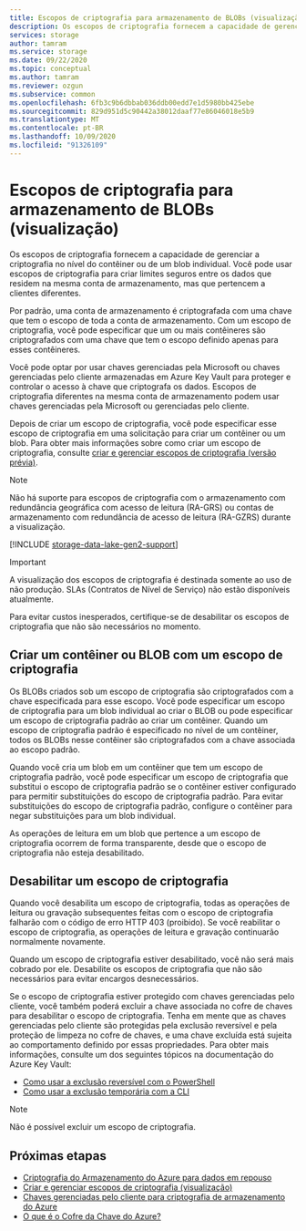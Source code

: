 ```yaml
---
title: Escopos de criptografia para armazenamento de BLOBs (visualização)
description: Os escopos de criptografia fornecem a capacidade de gerenciar a criptografia no nível do contêiner ou de um blob individual. Você pode usar escopos de criptografia para criar limites seguros entre os dados que residem na mesma conta de armazenamento, mas que pertencem a clientes diferentes.
services: storage
author: tamram
ms.service: storage
ms.date: 09/22/2020
ms.topic: conceptual
ms.author: tamram
ms.reviewer: ozgun
ms.subservice: common
ms.openlocfilehash: 6fb3c9b6dbbab036ddb00edd7e1d5980bb425ebe
ms.sourcegitcommit: 829d951d5c90442a38012daaf77e86046018e5b9
ms.translationtype: MT
ms.contentlocale: pt-BR
ms.lasthandoff: 10/09/2020
ms.locfileid: "91326109"
---
```

# <a name="encryption-scopes-for-blob-storage-preview"></a>Escopos de criptografia para armazenamento de BLOBs (visualização)

Os escopos de criptografia fornecem a capacidade de gerenciar a criptografia no nível do contêiner ou de um blob individual. Você pode usar escopos de criptografia para criar limites seguros entre os dados que residem na mesma conta de armazenamento, mas que pertencem a clientes diferentes.

Por padrão, uma conta de armazenamento é criptografada com uma chave que tem o escopo de toda a conta de armazenamento. Com um escopo de criptografia, você pode especificar que um ou mais contêineres são criptografados com uma chave que tem o escopo definido apenas para esses contêineres.

Você pode optar por usar chaves gerenciadas pela Microsoft ou chaves gerenciadas pelo cliente armazenadas em Azure Key Vault para proteger e controlar o acesso à chave que criptografa os dados. Escopos de criptografia diferentes na mesma conta de armazenamento podem usar chaves gerenciadas pela Microsoft ou gerenciadas pelo cliente.

Depois de criar um escopo de criptografia, você pode especificar esse escopo de criptografia em uma solicitação para criar um contêiner ou um blob. Para obter mais informações sobre como criar um escopo de criptografia, consulte [criar e gerenciar escopos de criptografia (versão prévia)](encryption-scope-manage.md).

> [!NOTE]
> Não há suporte para escopos de criptografia com o armazenamento com redundância geográfica com acesso de leitura (RA-GRS) ou contas de armazenamento com redundância de acesso de leitura (RA-GZRS) durante a visualização.

[!INCLUDE [storage-data-lake-gen2-support](../../../includes/storage-data-lake-gen2-support.md)]

> [!IMPORTANT]
> A visualização dos escopos de criptografia é destinada somente ao uso de não produção. SLAs (Contratos de Nível de Serviço) não estão disponíveis atualmente.
>
> Para evitar custos inesperados, certifique-se de desabilitar os escopos de criptografia que não são necessários no momento.

## <a name="create-a-container-or-blob-with-an-encryption-scope"></a>Criar um contêiner ou BLOB com um escopo de criptografia

Os BLOBs criados sob um escopo de criptografia são criptografados com a chave especificada para esse escopo. Você pode especificar um escopo de criptografia para um blob individual ao criar o BLOB ou pode especificar um escopo de criptografia padrão ao criar um contêiner. Quando um escopo de criptografia padrão é especificado no nível de um contêiner, todos os BLOBs nesse contêiner são criptografados com a chave associada ao escopo padrão.

Quando você cria um blob em um contêiner que tem um escopo de criptografia padrão, você pode especificar um escopo de criptografia que substitui o escopo de criptografia padrão se o contêiner estiver configurado para permitir substituições do escopo de criptografia padrão. Para evitar substituições do escopo de criptografia padrão, configure o contêiner para negar substituições para um blob individual.

As operações de leitura em um blob que pertence a um escopo de criptografia ocorrem de forma transparente, desde que o escopo de criptografia não esteja desabilitado.

## <a name="disable-an-encryption-scope"></a>Desabilitar um escopo de criptografia

Quando você desabilita um escopo de criptografia, todas as operações de leitura ou gravação subsequentes feitas com o escopo de criptografia falharão com o código de erro HTTP 403 (proibido). Se você reabilitar o escopo de criptografia, as operações de leitura e gravação continuarão normalmente novamente.

Quando um escopo de criptografia estiver desabilitado, você não será mais cobrado por ele. Desabilite os escopos de criptografia que não são necessários para evitar encargos desnecessários.

Se o escopo de criptografia estiver protegido com chaves gerenciadas pelo cliente, você também poderá excluir a chave associada no cofre de chaves para desabilitar o escopo de criptografia. Tenha em mente que as chaves gerenciadas pelo cliente são protegidas pela exclusão reversível e pela proteção de limpeza no cofre de chaves, e uma chave excluída está sujeita ao comportamento definido por essas propriedades. Para obter mais informações, consulte um dos seguintes tópicos na documentação do Azure Key Vault:

- [Como usar a exclusão reversível com o PowerShell](../../key-vault/general/soft-delete-powershell.md)
- [Como usar a exclusão temporária com a CLI](../../key-vault/general/soft-delete-cli.md)

> [!NOTE]
> Não é possível excluir um escopo de criptografia.

## <a name="next-steps"></a>Próximas etapas

- [Criptografia do Armazenamento do Azure para dados em repouso](../common/storage-service-encryption.md)
- [Criar e gerenciar escopos de criptografia (visualização)](encryption-scope-manage.md)
- [Chaves gerenciadas pelo cliente para criptografia de armazenamento do Azure](../common/customer-managed-keys-overview.md)
- [O que é o Cofre da Chave do Azure?](../../key-vault/general/overview.md)
